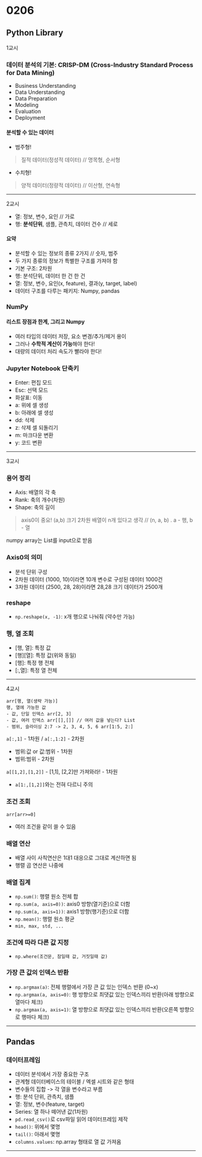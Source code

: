# 0206

## Python Library

1교시

### 데이터 분석의 기본: CRISP-DM (Cross-Industry Standard Process for Data Mining)
- Business Understanding
- Data Understanding
- Data Preparation
- Modeling
- Evaluation
- Deployment

#### 분석할 수 있는 데이터
- 범주형!
> 질적 데이터(정성적 데이터) // 명목형, 순서형
- 수치형!
> 양적 데이터(정량적 데이터) // 이산형, 연속형
---
2교시
- 열: 정보, 변수, 요인 // 가로
- 행: **분석단위**, 샘플, 관측치, 데이터 건수 // 세로

#### 요약
- 분석할 수 있는 정보의 종류 2가지 // 숫자, 범주
- 두 가지 종류의 정보가 특별한 구조를 가져야 함
- 기본 구조: 2차원
- 행: 분석단위, 데이터 한 건 한 건
- 열: 정보, 변수, 요인(x, feature), 결과(y, target, label)
- 데이터 구조를 다루는 패키지: Numpy, pandas

### NumPy
#### 리스트 장점과 한계, 그리고 Numpy
- 여러 타입의 데이터 저장, 요소 변경/추가/제거 용이
- 그러나 **수학적 계산이 가능**해야 한다!
- 대량의 데이터 처리 속도가 빨라야 한다!

### Jupyter Notebook 단축키
- Enter: 편집 모드
- Esc: 선택 모드
- 화살표: 이동
- a: 위에 셀 생성
- b: 아래에 셀 생성
- dd: 삭제
- z: 삭제 셀 되돌리기
- m: 마크다운 변환
- y: 코드 변환
---
3교시
### 용어 정리
- Axis: 배열의 각 축
- Rank: 축의 개수(차원)
- Shape: 축의 길이
> axis0이 중요! (a,b) 크기 2차원 배열이 n개 있다고 생각 // (n, a, b) . a - 행, b - 열

numpy array는 List를 input으로 받음

### Axis0의 의미
- 분석 단위 구성
- 2차원 데이터 (1000, 10)이라면 10개 변수로 구성된 데이터 1000건
- 3차원 데이터 (2500, 28, 28)이라면 28,28 크기 데이터가 2500개

### reshape
- ``np.reshape(x, -1)``: x개 행으로 나눠줘 (약수만 가능)

### 행, 열 조회
- [행, 열]: 특정 값
- [행][열]: 특정 값(위와 동일)
- [행]: 특정 행 전체
- [:,열]: 특정 열 전체
---
4교시

```
arr[행, 열(생략 가능)]
행, 열에 가능한 값
- 값, 단일 인덱스 arr[2, 3]
- 값, 여러 인덱스 arr[[],[]] // 여러 값을 넣는다? List
- 범위, 슬라이싱 2:7 -> 2, 3, 4, 5, 6 arr[1:5, 2:]
```

``a[:,1]`` - 1차원 / ``a[:,1:2]`` - 2차원
- 범위:값 or 값:범위 - 1차원
- 범위:범위 - 2차원

``a[[1,2],[1,2]]`` - [1,1], [2,2]만 가져와라! - 1차원
- ``a[1:,[1,2]]``와는 전혀 다르니 주의

### 조건 조회
``arr[arr>=0]``
- 여러 조건을 같이 쓸 수 있음

### 배열 연산
- 배열 사이 사칙연산은 1대1 대응으로 그대로 계산하면 됨
- 행렬 곱 연산은 나중에

### 배열 집계
- ``np.sum()``: 행렬 원소 전체 합
- ``np.sum(a, axis=0))``: axis0 방향(열기준)으로 더함
- ``np.sum(a, axis=1))``: axis1 방향(행기준)으로 더함
- ``np.mean()``: 행렬 원소 평균
- ``min, max, std, ...``

### 조건에 따라 다른 값 지정
- ``np.where(조건문, 참일때 값, 거짓일때 값)``

### 가장 큰 값의 인덱스 반환
- ``np.argmax(a)``: 전체 행렬에서 가장 큰 값 있는 인덱스 반환 (0~x)
- ``np.argmax(a, axis=0)``: 행 방향으로 최댓값 있는 인덱스끼리 반환(아래 방향으로 열마다 체크)
- ``np.argmax(a, axis=1)``: 열 방향으로 최댓값 있는 인덱스끼리 반환(오른쪽 방향으로 행마다 체크)
---

## Pandas

### 데이터프레임
- 데이터 분석에서 가장 중요한 구조
- 관계형 데이터베이스의 테이블 / 엑셀 시트와 같은 형태
- 변수들의 집합 -> 각 열을 변수라고 부름
- 행: 분석 단위, 관측치, 샘플
- 열: 정보, 변수(feature, target)
- Series: 열 하나 떼어낸 값(1차원)
- ``pd.read_csv()``로 csv파일 읽어 데이터프레임 제작
- ``head()``: 위에서 몇명
- ``tail()``: 아래서 몇명
- ``columns.values``: np.array 형태로 열 값 가져옴
---
